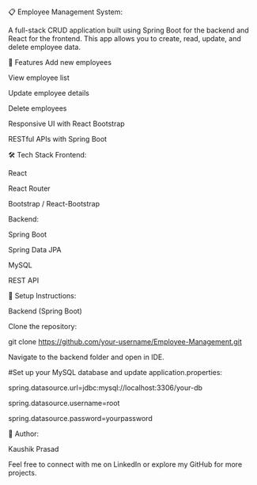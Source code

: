 📋 Employee Management System:

A full-stack CRUD application built using Spring Boot for the backend and React for the frontend. This app allows you to create, read, update, and delete employee data.

🚀 Features
Add new employees

View employee list

Update employee details

Delete employees

Responsive UI with React Bootstrap

RESTful APIs with Spring Boot

🛠️ Tech Stack
Frontend:

React

React Router

Bootstrap / React-Bootstrap

Backend:

Spring Boot

Spring Data JPA

MySQL

REST API

🔧 Setup Instructions:

Backend (Spring Boot)

Clone the repository:

git clone https://github.com/your-username/Employee-Management.git

Navigate to the backend folder and open in IDE.

#Set up your MySQL database and update application.properties:

spring.datasource.url=jdbc:mysql://localhost:3306/your-db

spring.datasource.username=root

spring.datasource.password=yourpassword

🙌 Author:

Kaushik Prasad

Feel free to connect with me on LinkedIn or explore my GitHub for more projects.
